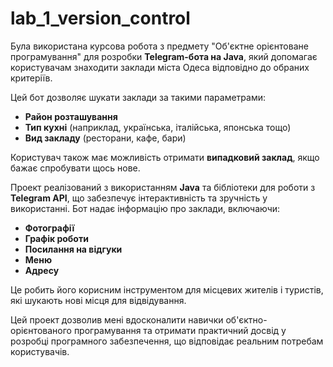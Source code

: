 # lab_1_version_control 

Була використана курсова робота з предмету "Об'єктне орієнтоване програмування" для розробки **Telegram-бота на Java**, який допомагає користувачам знаходити заклади міста Одеса відповідно до обраних критеріїв.

Цей бот дозволяє шукати заклади за такими параметрами:
- **Район розташування**
- **Тип кухні** (наприклад, українська, італійська, японська тощо)
- **Вид закладу** (ресторани, кафе, бари)

Користувач також має можливість отримати **випадковий заклад**, якщо бажає спробувати щось нове.

Проект реалізований з використанням **Java** та бібліотеки для роботи з **Telegram API**, що забезпечує інтерактивність та зручність у використанні. Бот надає інформацію про заклади, включаючи:
- **Фотографії**
- **Графік роботи**
- **Посилання на відгуки**
- **Меню**
- **Адресу**

Це робить його корисним інструментом для місцевих жителів і туристів, які шукають нові місця для відвідування.

Цей проект дозволив мені вдосконалити навички об'єктно-орієнтованого програмування та отримати практичний досвід у розробці програмного забезпечення, що відповідає реальним потребам користувачів.
